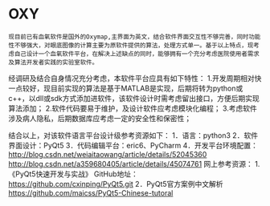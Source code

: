 # OXY
    现目前已有血氧软件是国外的Oxymap,主界面为英文，结合软件界面交互性不够完善，同时功能性不够强大，对眼底图像的计算主要为原软件提供的算法，处理方式单一。基于以上特点，现考虑自己设计一个血氧软件平台，在解决上述缺点的同时，能够拥有一个充分考虑医院使用者需求及算法开发者实践的实验室软件。
   经调研及结合自身情况充分考虑，本软件平台应具有如下特性：
     1.开发周期相对快一点较好，现目前实现的算法是基于MATLAB是实现，后期将转为python或c++，以dll或sdk方式添加进软件，该软件设计时需考虑留出接口，方便后期实现算法添加；
     2.软件代码要易于维护，及设计软件应考虑模块化编程；
     3.考虑软件涉及病人隐私，后期数据库应考虑一定的安全性和保密性；

结合以上，对该软件语言平台设计级参考资源如下：
   1．语言：python3
   2．软件界面设计：PyQt5
   3．代码编辑平台：eric6、PyCharm
   4．开发平台环境配置：
      http://blog.csdn.net/weiaitaowang/article/details/52045360
      http://blog.csdn.net/a359680405/article/details/45074761
网上参考资源：
   1.《PyQt5快速开发与实战》
     GitHub地址：https://github.com/cxinping/PyQt5.git
   2．PyQt5官方案例中文解析
     https://github.com/maicss/PyQt5-Chinese-tutoral
